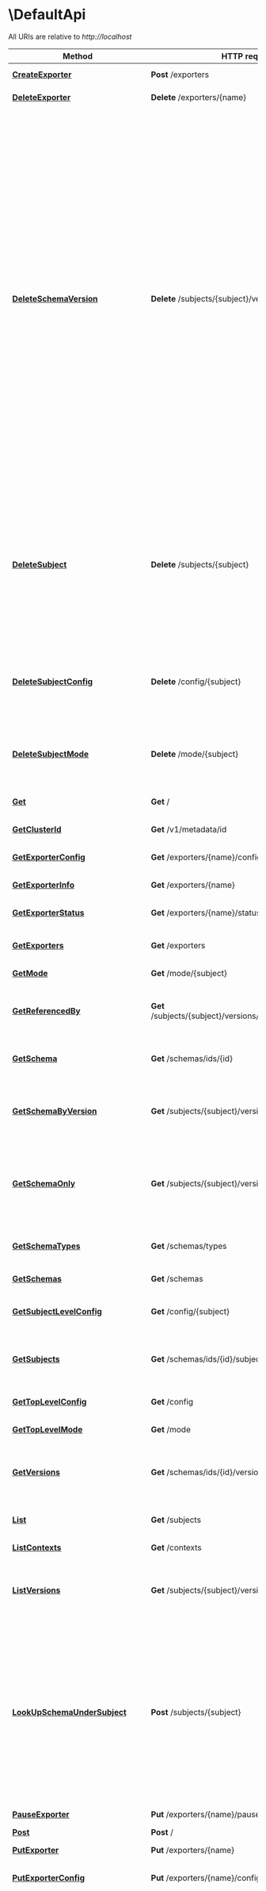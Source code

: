 # \DefaultApi

All URIs are relative to *http://localhost*

Method | HTTP request | Description
------------- | ------------- | -------------
[**CreateExporter**](DefaultApi.md#CreateExporter) | **Post** /exporters | Create an exporter.
[**DeleteExporter**](DefaultApi.md#DeleteExporter) | **Delete** /exporters/{name} | Delete an exporter.
[**DeleteSchemaVersion**](DefaultApi.md#DeleteSchemaVersion) | **Delete** /subjects/{subject}/versions/{version} | Deletes a specific version of the schema registered under this subject. This only deletes the version and the schema ID remains intact making it still possible to decode data using the schema ID. This API is recommended to be used only in development environments or under extreme circumstances where-in, its required to delete a previously registered schema for compatibility purposes or re-register previously registered schema.
[**DeleteSubject**](DefaultApi.md#DeleteSubject) | **Delete** /subjects/{subject} | Deletes the specified subject and its associated compatibility level if registered. It is recommended to use this API only when a topic needs to be recycled or in development environment.
[**DeleteSubjectConfig**](DefaultApi.md#DeleteSubjectConfig) | **Delete** /config/{subject} | Deletes the specified subject-level compatibility level config and revert to the global default.
[**DeleteSubjectMode**](DefaultApi.md#DeleteSubjectMode) | **Delete** /mode/{subject} | Deletes the specified subject-level mode and revert to the global default.
[**Get**](DefaultApi.md#Get) | **Get** / | Schema Registry Root Resource
[**GetClusterId**](DefaultApi.md#GetClusterId) | **Get** /v1/metadata/id | Get the server metadata
[**GetExporterConfig**](DefaultApi.md#GetExporterConfig) | **Get** /exporters/{name}/config | Get the config for an exporter.
[**GetExporterInfo**](DefaultApi.md#GetExporterInfo) | **Get** /exporters/{name} | Get the info for an exporter.
[**GetExporterStatus**](DefaultApi.md#GetExporterStatus) | **Get** /exporters/{name}/status | Get the status for an exporter.
[**GetExporters**](DefaultApi.md#GetExporters) | **Get** /exporters | Get a list of exporter names.
[**GetMode**](DefaultApi.md#GetMode) | **Get** /mode/{subject} | Get mode for a subject.
[**GetReferencedBy**](DefaultApi.md#GetReferencedBy) | **Get** /subjects/{subject}/versions/{version}/referencedby | Get the schemas that reference the specified schema.
[**GetSchema**](DefaultApi.md#GetSchema) | **Get** /schemas/ids/{id} | Get the schema string identified by the input ID.
[**GetSchemaByVersion**](DefaultApi.md#GetSchemaByVersion) | **Get** /subjects/{subject}/versions/{version} | Get a specific version of the schema registered under this subject.
[**GetSchemaOnly**](DefaultApi.md#GetSchemaOnly) | **Get** /subjects/{subject}/versions/{version}/schema | Get the schema for the specified version of this subject. The unescaped schema only is returned.
[**GetSchemaTypes**](DefaultApi.md#GetSchemaTypes) | **Get** /schemas/types | Get the schema types supported by this registry.
[**GetSchemas**](DefaultApi.md#GetSchemas) | **Get** /schemas | Get the schemas.
[**GetSubjectLevelConfig**](DefaultApi.md#GetSubjectLevelConfig) | **Get** /config/{subject} | Get compatibility level for a subject.
[**GetSubjects**](DefaultApi.md#GetSubjects) | **Get** /schemas/ids/{id}/subjects | Get all the subjects associated with the input ID.
[**GetTopLevelConfig**](DefaultApi.md#GetTopLevelConfig) | **Get** /config | Get global compatibility level.
[**GetTopLevelMode**](DefaultApi.md#GetTopLevelMode) | **Get** /mode | Get global mode.
[**GetVersions**](DefaultApi.md#GetVersions) | **Get** /schemas/ids/{id}/versions | Get all the subject-version pairs associated with the input ID.
[**List**](DefaultApi.md#List) | **Get** /subjects | Get a list of registered subjects.
[**ListContexts**](DefaultApi.md#ListContexts) | **Get** /contexts | Get a list of contexts.
[**ListVersions**](DefaultApi.md#ListVersions) | **Get** /subjects/{subject}/versions | Get a list of versions registered under the specified subject.
[**LookUpSchemaUnderSubject**](DefaultApi.md#LookUpSchemaUnderSubject) | **Post** /subjects/{subject} | Check if a schema has already been registered under the specified subject. If so, this returns the schema string along with its globally unique identifier, its version under this subject and the subject name.
[**PauseExporter**](DefaultApi.md#PauseExporter) | **Put** /exporters/{name}/pause | Pause an exporter.
[**Post**](DefaultApi.md#Post) | **Post** / | 
[**PutExporter**](DefaultApi.md#PutExporter) | **Put** /exporters/{name} | Alters an exporter.
[**PutExporterConfig**](DefaultApi.md#PutExporterConfig) | **Put** /exporters/{name}/config | Alters the config of an exporter.
[**Register**](DefaultApi.md#Register) | **Post** /subjects/{subject}/versions | Register a new schema under the specified subject. If successfully registered, this returns the unique identifier of this schema in the registry. The returned identifier should be used to retrieve this schema from the schemas resource and is different from the schema&#39;s version which is associated with the subject. If the same schema is registered under a different subject, the same identifier will be returned. However, the version of the schema may be different under different subjects. A schema should be compatible with the previously registered schema or schemas (if there are any) as per the configured compatibility level. The configured compatibility level can be obtained by issuing a GET http:get:: /config/(string: subject). If that returns null, then GET http:get:: /config When there are multiple instances of Schema Registry running in the same cluster, the schema registration request will be forwarded to one of the instances designated as the primary. If the primary is not available, the client will get an error code indicating that the forwarding has failed.
[**ResetExporter**](DefaultApi.md#ResetExporter) | **Put** /exporters/{name}/reset | Reset an exporter.
[**ResumeExporter**](DefaultApi.md#ResumeExporter) | **Put** /exporters/{name}/resume | Resume an exporter.
[**TestCompatibilityBySubjectName**](DefaultApi.md#TestCompatibilityBySubjectName) | **Post** /compatibility/subjects/{subject}/versions/{version} | Test input schema against a particular version of a subject&#39;s schema for compatibility.
[**TestCompatibilityForSubject**](DefaultApi.md#TestCompatibilityForSubject) | **Post** /compatibility/subjects/{subject}/versions | Test input schema against a subject&#39;s schemas for compatibility, based on the compatibility level of the subject configured. In other word, it will perform the same compatibility check as register for that subject
[**UpdateMode**](DefaultApi.md#UpdateMode) | **Put** /mode/{subject} | Update mode for the specified subject.
[**UpdateSubjectLevelConfig**](DefaultApi.md#UpdateSubjectLevelConfig) | **Put** /config/{subject} | Update compatibility level for the specified subject.
[**UpdateTopLevelConfig**](DefaultApi.md#UpdateTopLevelConfig) | **Put** /config | Update global compatibility level.
[**UpdateTopLevelMode**](DefaultApi.md#UpdateTopLevelMode) | **Put** /mode | Update global mode.



## CreateExporter

> CreateExporterResponse CreateExporter(ctx, body)

Create an exporter.

### Required Parameters


Name | Type | Description  | Notes
------------- | ------------- | ------------- | -------------
**ctx** | **context.Context** | context for authentication, logging, cancellation, deadlines, tracing, etc.
**body** | [**CreateExporterRequest**](CreateExporterRequest.md)| Info | 

### Return type

[**CreateExporterResponse**](CreateExporterResponse.md)

### Authorization

No authorization required

### HTTP request headers

- **Content-Type**: application/vnd.schemaregistry.v1+json, application/vnd.schemaregistry+json, application/json, application/octet-stream
- **Accept**: application/vnd.schemaregistry.v1+json, application/vnd.schemaregistry+json; qs=0.9, application/json; qs=0.5

[[Back to top]](#) [[Back to API list]](../README.md#documentation-for-api-endpoints)
[[Back to Model list]](../README.md#documentation-for-models)
[[Back to README]](../README.md)


## DeleteExporter

> DeleteExporter(ctx, name)

Delete an exporter.

### Required Parameters


Name | Type | Description  | Notes
------------- | ------------- | ------------- | -------------
**ctx** | **context.Context** | context for authentication, logging, cancellation, deadlines, tracing, etc.
**name** | **string**| Name of the exporter | 

### Return type

 (empty response body)

### Authorization

No authorization required

### HTTP request headers

- **Content-Type**: Not defined
- **Accept**: Not defined

[[Back to top]](#) [[Back to API list]](../README.md#documentation-for-api-endpoints)
[[Back to Model list]](../README.md#documentation-for-models)
[[Back to README]](../README.md)


## DeleteSchemaVersion

> int32 DeleteSchemaVersion(ctx, subject, version, optional)

Deletes a specific version of the schema registered under this subject. This only deletes the version and the schema ID remains intact making it still possible to decode data using the schema ID. This API is recommended to be used only in development environments or under extreme circumstances where-in, its required to delete a previously registered schema for compatibility purposes or re-register previously registered schema.

### Required Parameters


Name | Type | Description  | Notes
------------- | ------------- | ------------- | -------------
**ctx** | **context.Context** | context for authentication, logging, cancellation, deadlines, tracing, etc.
**subject** | **string**| Name of the Subject | 
**version** | **string**| Version of the schema to be returned. Valid values for versionId are between [1,2^31-1] or the string \&quot;latest\&quot;. \&quot;latest\&quot; returns the last registered schema under the specified subject. Note that there may be a new latest schema that gets registered right after this request is served. | 
 **optional** | ***DeleteSchemaVersionOpts** | optional parameters | nil if no parameters

### Optional Parameters

Optional parameters are passed through a pointer to a DeleteSchemaVersionOpts struct


Name | Type | Description  | Notes
------------- | ------------- | ------------- | -------------


 **permanent** | **optional.Bool**|  | 

### Return type

**int32**

### Authorization

No authorization required

### HTTP request headers

- **Content-Type**: Not defined
- **Accept**: application/vnd.schemaregistry.v1+json, application/vnd.schemaregistry+json; qs=0.9, application/json; qs=0.5

[[Back to top]](#) [[Back to API list]](../README.md#documentation-for-api-endpoints)
[[Back to Model list]](../README.md#documentation-for-models)
[[Back to README]](../README.md)


## DeleteSubject

> []int32 DeleteSubject(ctx, subject, optional)

Deletes the specified subject and its associated compatibility level if registered. It is recommended to use this API only when a topic needs to be recycled or in development environment.

### Required Parameters


Name | Type | Description  | Notes
------------- | ------------- | ------------- | -------------
**ctx** | **context.Context** | context for authentication, logging, cancellation, deadlines, tracing, etc.
**subject** | **string**| the name of the subject | 
 **optional** | ***DeleteSubjectOpts** | optional parameters | nil if no parameters

### Optional Parameters

Optional parameters are passed through a pointer to a DeleteSubjectOpts struct


Name | Type | Description  | Notes
------------- | ------------- | ------------- | -------------

 **permanent** | **optional.Bool**|  | 

### Return type

**[]int32**

### Authorization

No authorization required

### HTTP request headers

- **Content-Type**: Not defined
- **Accept**: application/vnd.schemaregistry.v1+json, application/vnd.schemaregistry+json; qs=0.9, application/json; qs=0.5

[[Back to top]](#) [[Back to API list]](../README.md#documentation-for-api-endpoints)
[[Back to Model list]](../README.md#documentation-for-models)
[[Back to README]](../README.md)


## DeleteSubjectConfig

> string DeleteSubjectConfig(ctx, subject)

Deletes the specified subject-level compatibility level config and revert to the global default.

### Required Parameters


Name | Type | Description  | Notes
------------- | ------------- | ------------- | -------------
**ctx** | **context.Context** | context for authentication, logging, cancellation, deadlines, tracing, etc.
**subject** | **string**| the name of the subject | 

### Return type

**string**

### Authorization

No authorization required

### HTTP request headers

- **Content-Type**: Not defined
- **Accept**: application/vnd.schemaregistry.v1+json, application/vnd.schemaregistry+json; qs=0.9, application/json; qs=0.5

[[Back to top]](#) [[Back to API list]](../README.md#documentation-for-api-endpoints)
[[Back to Model list]](../README.md#documentation-for-models)
[[Back to README]](../README.md)


## DeleteSubjectMode

> string DeleteSubjectMode(ctx, subject)

Deletes the specified subject-level mode and revert to the global default.

### Required Parameters


Name | Type | Description  | Notes
------------- | ------------- | ------------- | -------------
**ctx** | **context.Context** | context for authentication, logging, cancellation, deadlines, tracing, etc.
**subject** | **string**| the name of the subject | 

### Return type

**string**

### Authorization

No authorization required

### HTTP request headers

- **Content-Type**: Not defined
- **Accept**: application/vnd.schemaregistry.v1+json, application/vnd.schemaregistry+json; qs=0.9, application/json; qs=0.5

[[Back to top]](#) [[Back to API list]](../README.md#documentation-for-api-endpoints)
[[Back to Model list]](../README.md#documentation-for-models)
[[Back to README]](../README.md)


## Get

> map[string]map[string]interface{} Get(ctx, )

Schema Registry Root Resource

The Root resource is a no-op.

### Required Parameters

This endpoint does not need any parameter.

### Return type

**map[string]map[string]interface{}**

### Authorization

No authorization required

### HTTP request headers

- **Content-Type**: Not defined
- **Accept**: application/vnd.schemaregistry.v1+json, application/vnd.schemaregistry+json; qs=0.9, application/json; qs=0.5

[[Back to top]](#) [[Back to API list]](../README.md#documentation-for-api-endpoints)
[[Back to Model list]](../README.md#documentation-for-models)
[[Back to README]](../README.md)


## GetClusterId

> ServerClusterId GetClusterId(ctx, )

Get the server metadata

### Required Parameters

This endpoint does not need any parameter.

### Return type

[**ServerClusterId**](ServerClusterId.md)

### Authorization

No authorization required

### HTTP request headers

- **Content-Type**: Not defined
- **Accept**: application/vnd.schemaregistry.v1+json, application/vnd.schemaregistry+json; qs=0.9, application/json; qs=0.5

[[Back to top]](#) [[Back to API list]](../README.md#documentation-for-api-endpoints)
[[Back to Model list]](../README.md#documentation-for-models)
[[Back to README]](../README.md)


## GetExporterConfig

> map[string]string GetExporterConfig(ctx, name)

Get the config for an exporter.

### Required Parameters


Name | Type | Description  | Notes
------------- | ------------- | ------------- | -------------
**ctx** | **context.Context** | context for authentication, logging, cancellation, deadlines, tracing, etc.
**name** | **string**|  | 

### Return type

**map[string]string**

### Authorization

No authorization required

### HTTP request headers

- **Content-Type**: Not defined
- **Accept**: application/vnd.schemaregistry.v1+json, application/vnd.schemaregistry+json; qs=0.9, application/json; qs=0.5

[[Back to top]](#) [[Back to API list]](../README.md#documentation-for-api-endpoints)
[[Back to Model list]](../README.md#documentation-for-models)
[[Back to README]](../README.md)


## GetExporterInfo

> ExporterInfo GetExporterInfo(ctx, name)

Get the info for an exporter.

### Required Parameters


Name | Type | Description  | Notes
------------- | ------------- | ------------- | -------------
**ctx** | **context.Context** | context for authentication, logging, cancellation, deadlines, tracing, etc.
**name** | **string**|  | 

### Return type

[**ExporterInfo**](ExporterInfo.md)

### Authorization

No authorization required

### HTTP request headers

- **Content-Type**: Not defined
- **Accept**: application/vnd.schemaregistry.v1+json, application/vnd.schemaregistry+json; qs=0.9, application/json; qs=0.5

[[Back to top]](#) [[Back to API list]](../README.md#documentation-for-api-endpoints)
[[Back to Model list]](../README.md#documentation-for-models)
[[Back to README]](../README.md)


## GetExporterStatus

> ExporterStatus GetExporterStatus(ctx, name)

Get the status for an exporter.

### Required Parameters


Name | Type | Description  | Notes
------------- | ------------- | ------------- | -------------
**ctx** | **context.Context** | context for authentication, logging, cancellation, deadlines, tracing, etc.
**name** | **string**|  | 

### Return type

[**ExporterStatus**](ExporterStatus.md)

### Authorization

No authorization required

### HTTP request headers

- **Content-Type**: Not defined
- **Accept**: application/vnd.schemaregistry.v1+json, application/vnd.schemaregistry+json; qs=0.9, application/json; qs=0.5

[[Back to top]](#) [[Back to API list]](../README.md#documentation-for-api-endpoints)
[[Back to Model list]](../README.md#documentation-for-models)
[[Back to README]](../README.md)


## GetExporters

> []string GetExporters(ctx, )

Get a list of exporter names.

### Required Parameters

This endpoint does not need any parameter.

### Return type

**[]string**

### Authorization

No authorization required

### HTTP request headers

- **Content-Type**: Not defined
- **Accept**: application/vnd.schemaregistry.v1+json, application/vnd.schemaregistry+json; qs=0.9, application/json; qs=0.5

[[Back to top]](#) [[Back to API list]](../README.md#documentation-for-api-endpoints)
[[Back to Model list]](../README.md#documentation-for-models)
[[Back to README]](../README.md)


## GetMode

> Mode GetMode(ctx, subject, optional)

Get mode for a subject.

### Required Parameters


Name | Type | Description  | Notes
------------- | ------------- | ------------- | -------------
**ctx** | **context.Context** | context for authentication, logging, cancellation, deadlines, tracing, etc.
**subject** | **string**| Name of the Subject | 
 **optional** | ***GetModeOpts** | optional parameters | nil if no parameters

### Optional Parameters

Optional parameters are passed through a pointer to a GetModeOpts struct


Name | Type | Description  | Notes
------------- | ------------- | ------------- | -------------

 **defaultToGlobal** | **optional.Bool**|  | 

### Return type

[**Mode**](Mode.md)

### Authorization

No authorization required

### HTTP request headers

- **Content-Type**: Not defined
- **Accept**: application/vnd.schemaregistry.v1+json, application/vnd.schemaregistry+json; qs=0.9, application/json; qs=0.5

[[Back to top]](#) [[Back to API list]](../README.md#documentation-for-api-endpoints)
[[Back to Model list]](../README.md#documentation-for-models)
[[Back to README]](../README.md)


## GetReferencedBy

> []int32 GetReferencedBy(ctx, subject, version)

Get the schemas that reference the specified schema.

### Required Parameters


Name | Type | Description  | Notes
------------- | ------------- | ------------- | -------------
**ctx** | **context.Context** | context for authentication, logging, cancellation, deadlines, tracing, etc.
**subject** | **string**| Name of the Subject | 
**version** | **string**| Version of the schema to be returned. Valid values for versionId are between [1,2^31-1] or the string \&quot;latest\&quot;. \&quot;latest\&quot; returns the last registered schema under the specified subject. Note that there may be a new latest schema that gets registered right after this request is served. | 

### Return type

**[]int32**

### Authorization

No authorization required

### HTTP request headers

- **Content-Type**: Not defined
- **Accept**: application/vnd.schemaregistry.v1+json, application/vnd.schemaregistry+json; qs=0.9, application/json; qs=0.5

[[Back to top]](#) [[Back to API list]](../README.md#documentation-for-api-endpoints)
[[Back to Model list]](../README.md#documentation-for-models)
[[Back to README]](../README.md)


## GetSchema

> SchemaString GetSchema(ctx, id, optional)

Get the schema string identified by the input ID.

### Required Parameters


Name | Type | Description  | Notes
------------- | ------------- | ------------- | -------------
**ctx** | **context.Context** | context for authentication, logging, cancellation, deadlines, tracing, etc.
**id** | **int32**| Globally unique identifier of the schema | 
 **optional** | ***GetSchemaOpts** | optional parameters | nil if no parameters

### Optional Parameters

Optional parameters are passed through a pointer to a GetSchemaOpts struct


Name | Type | Description  | Notes
------------- | ------------- | ------------- | -------------

 **subject** | **optional.String**|  | 
 **format** | **optional.String**|  | 
 **fetchMaxId** | **optional.Bool**|  | [default to false]

### Return type

[**SchemaString**](SchemaString.md)

### Authorization

No authorization required

### HTTP request headers

- **Content-Type**: Not defined
- **Accept**: application/vnd.schemaregistry.v1+json, application/vnd.schemaregistry+json; qs=0.9, application/json; qs=0.5

[[Back to top]](#) [[Back to API list]](../README.md#documentation-for-api-endpoints)
[[Back to Model list]](../README.md#documentation-for-models)
[[Back to README]](../README.md)


## GetSchemaByVersion

> Schema GetSchemaByVersion(ctx, subject, version, optional)

Get a specific version of the schema registered under this subject.

### Required Parameters


Name | Type | Description  | Notes
------------- | ------------- | ------------- | -------------
**ctx** | **context.Context** | context for authentication, logging, cancellation, deadlines, tracing, etc.
**subject** | **string**| Name of the Subject | 
**version** | **string**| Version of the schema to be returned. Valid values for versionId are between [1,2^31-1] or the string \&quot;latest\&quot;. \&quot;latest\&quot; returns the last registered schema under the specified subject. Note that there may be a new latest schema that gets registered right after this request is served. | 
 **optional** | ***GetSchemaByVersionOpts** | optional parameters | nil if no parameters

### Optional Parameters

Optional parameters are passed through a pointer to a GetSchemaByVersionOpts struct


Name | Type | Description  | Notes
------------- | ------------- | ------------- | -------------


 **deleted** | **optional.Bool**|  | 

### Return type

[**Schema**](Schema.md)

### Authorization

No authorization required

### HTTP request headers

- **Content-Type**: Not defined
- **Accept**: application/vnd.schemaregistry.v1+json, application/vnd.schemaregistry+json; qs=0.9, application/json; qs=0.5

[[Back to top]](#) [[Back to API list]](../README.md#documentation-for-api-endpoints)
[[Back to Model list]](../README.md#documentation-for-models)
[[Back to README]](../README.md)


## GetSchemaOnly

> string GetSchemaOnly(ctx, subject, version, optional)

Get the schema for the specified version of this subject. The unescaped schema only is returned.

### Required Parameters


Name | Type | Description  | Notes
------------- | ------------- | ------------- | -------------
**ctx** | **context.Context** | context for authentication, logging, cancellation, deadlines, tracing, etc.
**subject** | **string**| Name of the Subject | 
**version** | **string**| Version of the schema to be returned. Valid values for versionId are between [1,2^31-1] or the string \&quot;latest\&quot;. \&quot;latest\&quot; returns the last registered schema under the specified subject. Note that there may be a new latest schema that gets registered right after this request is served. | 
 **optional** | ***GetSchemaOnlyOpts** | optional parameters | nil if no parameters

### Optional Parameters

Optional parameters are passed through a pointer to a GetSchemaOnlyOpts struct


Name | Type | Description  | Notes
------------- | ------------- | ------------- | -------------


 **deleted** | **optional.Bool**|  | 

### Return type

**string**

### Authorization

No authorization required

### HTTP request headers

- **Content-Type**: Not defined
- **Accept**: application/vnd.schemaregistry.v1+json, application/vnd.schemaregistry+json; qs=0.9, application/json; qs=0.5

[[Back to top]](#) [[Back to API list]](../README.md#documentation-for-api-endpoints)
[[Back to Model list]](../README.md#documentation-for-models)
[[Back to README]](../README.md)


## GetSchemaTypes

> []string GetSchemaTypes(ctx, )

Get the schema types supported by this registry.

### Required Parameters

This endpoint does not need any parameter.

### Return type

**[]string**

### Authorization

No authorization required

### HTTP request headers

- **Content-Type**: Not defined
- **Accept**: application/vnd.schemaregistry.v1+json, application/vnd.schemaregistry+json; qs=0.9, application/json; qs=0.5

[[Back to top]](#) [[Back to API list]](../README.md#documentation-for-api-endpoints)
[[Back to Model list]](../README.md#documentation-for-models)
[[Back to README]](../README.md)


## GetSchemas

> []Schema GetSchemas(ctx, optional)

Get the schemas.

### Required Parameters


Name | Type | Description  | Notes
------------- | ------------- | ------------- | -------------
**ctx** | **context.Context** | context for authentication, logging, cancellation, deadlines, tracing, etc.
 **optional** | ***GetSchemasOpts** | optional parameters | nil if no parameters

### Optional Parameters

Optional parameters are passed through a pointer to a GetSchemasOpts struct


Name | Type | Description  | Notes
------------- | ------------- | ------------- | -------------
 **subjectPrefix** | **optional.String**|  | 
 **deleted** | **optional.Bool**|  | [default to false]
 **latestOnly** | **optional.Bool**|  | [default to false]
 **offset** | **optional.Int32**|  | [default to 0]
 **limit** | **optional.Int32**|  | [default to -1]

### Return type

[**[]Schema**](Schema.md)

### Authorization

No authorization required

### HTTP request headers

- **Content-Type**: Not defined
- **Accept**: application/vnd.schemaregistry.v1+json, application/vnd.schemaregistry+json; qs=0.9, application/json; qs=0.5

[[Back to top]](#) [[Back to API list]](../README.md#documentation-for-api-endpoints)
[[Back to Model list]](../README.md#documentation-for-models)
[[Back to README]](../README.md)


## GetSubjectLevelConfig

> Config GetSubjectLevelConfig(ctx, subject, optional)

Get compatibility level for a subject.

### Required Parameters


Name | Type | Description  | Notes
------------- | ------------- | ------------- | -------------
**ctx** | **context.Context** | context for authentication, logging, cancellation, deadlines, tracing, etc.
**subject** | **string**|  | 
 **optional** | ***GetSubjectLevelConfigOpts** | optional parameters | nil if no parameters

### Optional Parameters

Optional parameters are passed through a pointer to a GetSubjectLevelConfigOpts struct


Name | Type | Description  | Notes
------------- | ------------- | ------------- | -------------

 **defaultToGlobal** | **optional.Bool**|  | 

### Return type

[**Config**](Config.md)

### Authorization

No authorization required

### HTTP request headers

- **Content-Type**: Not defined
- **Accept**: application/vnd.schemaregistry.v1+json, application/vnd.schemaregistry+json; qs=0.9, application/json; qs=0.5

[[Back to top]](#) [[Back to API list]](../README.md#documentation-for-api-endpoints)
[[Back to Model list]](../README.md#documentation-for-models)
[[Back to README]](../README.md)


## GetSubjects

> []string GetSubjects(ctx, id, optional)

Get all the subjects associated with the input ID.

### Required Parameters


Name | Type | Description  | Notes
------------- | ------------- | ------------- | -------------
**ctx** | **context.Context** | context for authentication, logging, cancellation, deadlines, tracing, etc.
**id** | **int32**| Globally unique identifier of the schema | 
 **optional** | ***GetSubjectsOpts** | optional parameters | nil if no parameters

### Optional Parameters

Optional parameters are passed through a pointer to a GetSubjectsOpts struct


Name | Type | Description  | Notes
------------- | ------------- | ------------- | -------------

 **subject** | **optional.String**|  | 
 **deleted** | **optional.Bool**|  | 

### Return type

**[]string**

### Authorization

No authorization required

### HTTP request headers

- **Content-Type**: Not defined
- **Accept**: application/vnd.schemaregistry.v1+json, application/vnd.schemaregistry+json; qs=0.9, application/json; qs=0.5

[[Back to top]](#) [[Back to API list]](../README.md#documentation-for-api-endpoints)
[[Back to Model list]](../README.md#documentation-for-models)
[[Back to README]](../README.md)


## GetTopLevelConfig

> Config GetTopLevelConfig(ctx, )

Get global compatibility level.

### Required Parameters

This endpoint does not need any parameter.

### Return type

[**Config**](Config.md)

### Authorization

No authorization required

### HTTP request headers

- **Content-Type**: Not defined
- **Accept**: application/vnd.schemaregistry.v1+json, application/vnd.schemaregistry+json; qs=0.9, application/json; qs=0.5

[[Back to top]](#) [[Back to API list]](../README.md#documentation-for-api-endpoints)
[[Back to Model list]](../README.md#documentation-for-models)
[[Back to README]](../README.md)


## GetTopLevelMode

> Mode GetTopLevelMode(ctx, )

Get global mode.

### Required Parameters

This endpoint does not need any parameter.

### Return type

[**Mode**](Mode.md)

### Authorization

No authorization required

### HTTP request headers

- **Content-Type**: Not defined
- **Accept**: application/vnd.schemaregistry.v1+json, application/vnd.schemaregistry+json; qs=0.9, application/json; qs=0.5

[[Back to top]](#) [[Back to API list]](../README.md#documentation-for-api-endpoints)
[[Back to Model list]](../README.md#documentation-for-models)
[[Back to README]](../README.md)


## GetVersions

> []SubjectVersion GetVersions(ctx, id, optional)

Get all the subject-version pairs associated with the input ID.

### Required Parameters


Name | Type | Description  | Notes
------------- | ------------- | ------------- | -------------
**ctx** | **context.Context** | context for authentication, logging, cancellation, deadlines, tracing, etc.
**id** | **int32**| Globally unique identifier of the schema | 
 **optional** | ***GetVersionsOpts** | optional parameters | nil if no parameters

### Optional Parameters

Optional parameters are passed through a pointer to a GetVersionsOpts struct


Name | Type | Description  | Notes
------------- | ------------- | ------------- | -------------

 **subject** | **optional.String**|  | 
 **deleted** | **optional.Bool**|  | 

### Return type

[**[]SubjectVersion**](SubjectVersion.md)

### Authorization

No authorization required

### HTTP request headers

- **Content-Type**: Not defined
- **Accept**: application/vnd.schemaregistry.v1+json, application/vnd.schemaregistry+json; qs=0.9, application/json; qs=0.5

[[Back to top]](#) [[Back to API list]](../README.md#documentation-for-api-endpoints)
[[Back to Model list]](../README.md#documentation-for-models)
[[Back to README]](../README.md)


## List

> []string List(ctx, optional)

Get a list of registered subjects.

### Required Parameters


Name | Type | Description  | Notes
------------- | ------------- | ------------- | -------------
**ctx** | **context.Context** | context for authentication, logging, cancellation, deadlines, tracing, etc.
 **optional** | ***ListOpts** | optional parameters | nil if no parameters

### Optional Parameters

Optional parameters are passed through a pointer to a ListOpts struct


Name | Type | Description  | Notes
------------- | ------------- | ------------- | -------------
 **subjectPrefix** | **optional.String**|  | 
 **deleted** | **optional.Bool**|  | 

### Return type

**[]string**

### Authorization

No authorization required

### HTTP request headers

- **Content-Type**: Not defined
- **Accept**: application/vnd.schemaregistry.v1+json, application/vnd.schemaregistry+json; qs=0.9, application/json; qs=0.5

[[Back to top]](#) [[Back to API list]](../README.md#documentation-for-api-endpoints)
[[Back to Model list]](../README.md#documentation-for-models)
[[Back to README]](../README.md)


## ListContexts

> []string ListContexts(ctx, )

Get a list of contexts.

### Required Parameters

This endpoint does not need any parameter.

### Return type

**[]string**

### Authorization

No authorization required

### HTTP request headers

- **Content-Type**: Not defined
- **Accept**: application/vnd.schemaregistry.v1+json, application/vnd.schemaregistry+json; qs=0.9, application/json; qs=0.5

[[Back to top]](#) [[Back to API list]](../README.md#documentation-for-api-endpoints)
[[Back to Model list]](../README.md#documentation-for-models)
[[Back to README]](../README.md)


## ListVersions

> []int32 ListVersions(ctx, subject, optional)

Get a list of versions registered under the specified subject.

### Required Parameters


Name | Type | Description  | Notes
------------- | ------------- | ------------- | -------------
**ctx** | **context.Context** | context for authentication, logging, cancellation, deadlines, tracing, etc.
**subject** | **string**| Name of the Subject | 
 **optional** | ***ListVersionsOpts** | optional parameters | nil if no parameters

### Optional Parameters

Optional parameters are passed through a pointer to a ListVersionsOpts struct


Name | Type | Description  | Notes
------------- | ------------- | ------------- | -------------

 **deleted** | **optional.Bool**|  | 

### Return type

**[]int32**

### Authorization

No authorization required

### HTTP request headers

- **Content-Type**: Not defined
- **Accept**: application/vnd.schemaregistry.v1+json, application/vnd.schemaregistry+json; qs=0.9, application/json; qs=0.5

[[Back to top]](#) [[Back to API list]](../README.md#documentation-for-api-endpoints)
[[Back to Model list]](../README.md#documentation-for-models)
[[Back to README]](../README.md)


## LookUpSchemaUnderSubject

> LookUpSchemaUnderSubject(ctx, subject, body, optional)

Check if a schema has already been registered under the specified subject. If so, this returns the schema string along with its globally unique identifier, its version under this subject and the subject name.

### Required Parameters


Name | Type | Description  | Notes
------------- | ------------- | ------------- | -------------
**ctx** | **context.Context** | context for authentication, logging, cancellation, deadlines, tracing, etc.
**subject** | **string**| Subject under which the schema will be registered | 
**body** | [**RegisterSchemaRequest**](RegisterSchemaRequest.md)| Schema | 
 **optional** | ***LookUpSchemaUnderSubjectOpts** | optional parameters | nil if no parameters

### Optional Parameters

Optional parameters are passed through a pointer to a LookUpSchemaUnderSubjectOpts struct


Name | Type | Description  | Notes
------------- | ------------- | ------------- | -------------


 **deleted** | **optional.Bool**|  | 

### Return type

 (empty response body)

### Authorization

No authorization required

### HTTP request headers

- **Content-Type**: application/vnd.schemaregistry.v1+json, application/vnd.schemaregistry+json, application/json, application/octet-stream
- **Accept**: application/vnd.schemaregistry.v1+json, application/vnd.schemaregistry+json; qs=0.9, application/json; qs=0.5

[[Back to top]](#) [[Back to API list]](../README.md#documentation-for-api-endpoints)
[[Back to Model list]](../README.md#documentation-for-models)
[[Back to README]](../README.md)


## PauseExporter

> UpdateExporterResponse PauseExporter(ctx, name)

Pause an exporter.

### Required Parameters


Name | Type | Description  | Notes
------------- | ------------- | ------------- | -------------
**ctx** | **context.Context** | context for authentication, logging, cancellation, deadlines, tracing, etc.
**name** | **string**| Name of the exporter | 

### Return type

[**UpdateExporterResponse**](UpdateExporterResponse.md)

### Authorization

No authorization required

### HTTP request headers

- **Content-Type**: Not defined
- **Accept**: application/vnd.schemaregistry.v1+json, application/vnd.schemaregistry+json; qs=0.9, application/json; qs=0.5

[[Back to top]](#) [[Back to API list]](../README.md#documentation-for-api-endpoints)
[[Back to Model list]](../README.md#documentation-for-models)
[[Back to README]](../README.md)


## Post

> map[string]string Post(ctx, )



### Required Parameters

This endpoint does not need any parameter.

### Return type

**map[string]string**

### Authorization

No authorization required

### HTTP request headers

- **Content-Type**: Not defined
- **Accept**: application/vnd.schemaregistry.v1+json, application/vnd.schemaregistry+json; qs=0.9, application/json; qs=0.5

[[Back to top]](#) [[Back to API list]](../README.md#documentation-for-api-endpoints)
[[Back to Model list]](../README.md#documentation-for-models)
[[Back to README]](../README.md)


## PutExporter

> UpdateExporterResponse PutExporter(ctx, name, body)

Alters an exporter.

### Required Parameters


Name | Type | Description  | Notes
------------- | ------------- | ------------- | -------------
**ctx** | **context.Context** | context for authentication, logging, cancellation, deadlines, tracing, etc.
**name** | **string**| Name of the exporter | 
**body** | [**UpdateExporterRequest**](UpdateExporterRequest.md)| Info | 

### Return type

[**UpdateExporterResponse**](UpdateExporterResponse.md)

### Authorization

No authorization required

### HTTP request headers

- **Content-Type**: application/vnd.schemaregistry.v1+json, application/vnd.schemaregistry+json, application/json, application/octet-stream
- **Accept**: application/vnd.schemaregistry.v1+json, application/vnd.schemaregistry+json; qs=0.9, application/json; qs=0.5

[[Back to top]](#) [[Back to API list]](../README.md#documentation-for-api-endpoints)
[[Back to Model list]](../README.md#documentation-for-models)
[[Back to README]](../README.md)


## PutExporterConfig

> UpdateExporterResponse PutExporterConfig(ctx, name, body)

Alters the config of an exporter.

### Required Parameters


Name | Type | Description  | Notes
------------- | ------------- | ------------- | -------------
**ctx** | **context.Context** | context for authentication, logging, cancellation, deadlines, tracing, etc.
**name** | **string**| Name of the exporter | 
**body** | [**map[string]string**](string.md)| Config | 

### Return type

[**UpdateExporterResponse**](UpdateExporterResponse.md)

### Authorization

No authorization required

### HTTP request headers

- **Content-Type**: application/vnd.schemaregistry.v1+json, application/vnd.schemaregistry+json, application/json, application/octet-stream
- **Accept**: application/vnd.schemaregistry.v1+json, application/vnd.schemaregistry+json; qs=0.9, application/json; qs=0.5

[[Back to top]](#) [[Back to API list]](../README.md#documentation-for-api-endpoints)
[[Back to Model list]](../README.md#documentation-for-models)
[[Back to README]](../README.md)


## Register

> RegisterSchemaResponse Register(ctx, subject, body)

Register a new schema under the specified subject. If successfully registered, this returns the unique identifier of this schema in the registry. The returned identifier should be used to retrieve this schema from the schemas resource and is different from the schema's version which is associated with the subject. If the same schema is registered under a different subject, the same identifier will be returned. However, the version of the schema may be different under different subjects. A schema should be compatible with the previously registered schema or schemas (if there are any) as per the configured compatibility level. The configured compatibility level can be obtained by issuing a GET http:get:: /config/(string: subject). If that returns null, then GET http:get:: /config When there are multiple instances of Schema Registry running in the same cluster, the schema registration request will be forwarded to one of the instances designated as the primary. If the primary is not available, the client will get an error code indicating that the forwarding has failed.

### Required Parameters


Name | Type | Description  | Notes
------------- | ------------- | ------------- | -------------
**ctx** | **context.Context** | context for authentication, logging, cancellation, deadlines, tracing, etc.
**subject** | **string**| Name of the Subject | 
**body** | [**RegisterSchemaRequest**](RegisterSchemaRequest.md)| Schema | 

### Return type

[**RegisterSchemaResponse**](RegisterSchemaResponse.md)

### Authorization

No authorization required

### HTTP request headers

- **Content-Type**: application/vnd.schemaregistry.v1+json, application/vnd.schemaregistry+json, application/json, application/octet-stream
- **Accept**: application/vnd.schemaregistry.v1+json, application/vnd.schemaregistry+json; qs=0.9, application/json; qs=0.5

[[Back to top]](#) [[Back to API list]](../README.md#documentation-for-api-endpoints)
[[Back to Model list]](../README.md#documentation-for-models)
[[Back to README]](../README.md)


## ResetExporter

> UpdateExporterResponse ResetExporter(ctx, name)

Reset an exporter.

### Required Parameters


Name | Type | Description  | Notes
------------- | ------------- | ------------- | -------------
**ctx** | **context.Context** | context for authentication, logging, cancellation, deadlines, tracing, etc.
**name** | **string**| Name of the exporter | 

### Return type

[**UpdateExporterResponse**](UpdateExporterResponse.md)

### Authorization

No authorization required

### HTTP request headers

- **Content-Type**: Not defined
- **Accept**: application/vnd.schemaregistry.v1+json, application/vnd.schemaregistry+json; qs=0.9, application/json; qs=0.5

[[Back to top]](#) [[Back to API list]](../README.md#documentation-for-api-endpoints)
[[Back to Model list]](../README.md#documentation-for-models)
[[Back to README]](../README.md)


## ResumeExporter

> UpdateExporterResponse ResumeExporter(ctx, name)

Resume an exporter.

### Required Parameters


Name | Type | Description  | Notes
------------- | ------------- | ------------- | -------------
**ctx** | **context.Context** | context for authentication, logging, cancellation, deadlines, tracing, etc.
**name** | **string**| Name of the exporter | 

### Return type

[**UpdateExporterResponse**](UpdateExporterResponse.md)

### Authorization

No authorization required

### HTTP request headers

- **Content-Type**: Not defined
- **Accept**: application/vnd.schemaregistry.v1+json, application/vnd.schemaregistry+json; qs=0.9, application/json; qs=0.5

[[Back to top]](#) [[Back to API list]](../README.md#documentation-for-api-endpoints)
[[Back to Model list]](../README.md#documentation-for-models)
[[Back to README]](../README.md)


## TestCompatibilityBySubjectName

> CompatibilityCheckResponse TestCompatibilityBySubjectName(ctx, subject, version, body, optional)

Test input schema against a particular version of a subject's schema for compatibility.

the compatibility level applied for the check is the configured compatibility level for the subject (http:get:: /config/(string: subject)). If this subject's compatibility level was never changed, then the global compatibility level applies (http:get:: /config).

### Required Parameters


Name | Type | Description  | Notes
------------- | ------------- | ------------- | -------------
**ctx** | **context.Context** | context for authentication, logging, cancellation, deadlines, tracing, etc.
**subject** | **string**| Subject of the schema version against which compatibility is to be tested | 
**version** | **string**| Version of the subject&#39;s schema against which compatibility is to be tested. Valid values for versionId are between [1,2^31-1] or the string \&quot;latest\&quot;.\&quot;latest\&quot; checks compatibility of the input schema with the last registered schema under the specified subject | 
**body** | [**RegisterSchemaRequest**](RegisterSchemaRequest.md)| Schema | 
 **optional** | ***TestCompatibilityBySubjectNameOpts** | optional parameters | nil if no parameters

### Optional Parameters

Optional parameters are passed through a pointer to a TestCompatibilityBySubjectNameOpts struct


Name | Type | Description  | Notes
------------- | ------------- | ------------- | -------------



 **contentType** | **optional.String**|  | 
 **accept** | **optional.String**|  | 
 **verbose** | **optional.Bool**|  | 

### Return type

[**CompatibilityCheckResponse**](CompatibilityCheckResponse.md)

### Authorization

No authorization required

### HTTP request headers

- **Content-Type**: application/vnd.schemaregistry.v1+json, application/vnd.schemaregistry+json, application/json, application/octet-stream
- **Accept**: application/vnd.schemaregistry.v1+json, application/vnd.schemaregistry+json; qs=0.9, application/json; qs=0.5

[[Back to top]](#) [[Back to API list]](../README.md#documentation-for-api-endpoints)
[[Back to Model list]](../README.md#documentation-for-models)
[[Back to README]](../README.md)


## TestCompatibilityForSubject

> CompatibilityCheckResponse TestCompatibilityForSubject(ctx, subject, body, optional)

Test input schema against a subject's schemas for compatibility, based on the compatibility level of the subject configured. In other word, it will perform the same compatibility check as register for that subject

the compatibility level applied for the check is the configured compatibility level for the subject (http:get:: /config/(string: subject)). If this subject's compatibility level was never changed, then the global compatibility level applies (http:get:: /config).

### Required Parameters


Name | Type | Description  | Notes
------------- | ------------- | ------------- | -------------
**ctx** | **context.Context** | context for authentication, logging, cancellation, deadlines, tracing, etc.
**subject** | **string**| Subject of the schema version against which compatibility is to be tested | 
**body** | [**RegisterSchemaRequest**](RegisterSchemaRequest.md)| Schema | 
 **optional** | ***TestCompatibilityForSubjectOpts** | optional parameters | nil if no parameters

### Optional Parameters

Optional parameters are passed through a pointer to a TestCompatibilityForSubjectOpts struct


Name | Type | Description  | Notes
------------- | ------------- | ------------- | -------------


 **contentType** | **optional.String**|  | 
 **accept** | **optional.String**|  | 
 **verbose** | **optional.Bool**|  | 

### Return type

[**CompatibilityCheckResponse**](CompatibilityCheckResponse.md)

### Authorization

No authorization required

### HTTP request headers

- **Content-Type**: application/vnd.schemaregistry.v1+json, application/vnd.schemaregistry+json, application/json, application/octet-stream
- **Accept**: application/vnd.schemaregistry.v1+json, application/vnd.schemaregistry+json; qs=0.9, application/json; qs=0.5

[[Back to top]](#) [[Back to API list]](../README.md#documentation-for-api-endpoints)
[[Back to Model list]](../README.md#documentation-for-models)
[[Back to README]](../README.md)


## UpdateMode

> ModeUpdateRequest UpdateMode(ctx, subject, body)

Update mode for the specified subject.

### Required Parameters


Name | Type | Description  | Notes
------------- | ------------- | ------------- | -------------
**ctx** | **context.Context** | context for authentication, logging, cancellation, deadlines, tracing, etc.
**subject** | **string**| Name of the Subject | 
**body** | [**ModeUpdateRequest**](ModeUpdateRequest.md)| Update Request | 

### Return type

[**ModeUpdateRequest**](ModeUpdateRequest.md)

### Authorization

No authorization required

### HTTP request headers

- **Content-Type**: application/vnd.schemaregistry.v1+json, application/vnd.schemaregistry+json, application/json, application/octet-stream
- **Accept**: application/vnd.schemaregistry.v1+json, application/vnd.schemaregistry+json; qs=0.9, application/json; qs=0.5

[[Back to top]](#) [[Back to API list]](../README.md#documentation-for-api-endpoints)
[[Back to Model list]](../README.md#documentation-for-models)
[[Back to README]](../README.md)


## UpdateSubjectLevelConfig

> ConfigUpdateRequest UpdateSubjectLevelConfig(ctx, subject, body)

Update compatibility level for the specified subject.

### Required Parameters


Name | Type | Description  | Notes
------------- | ------------- | ------------- | -------------
**ctx** | **context.Context** | context for authentication, logging, cancellation, deadlines, tracing, etc.
**subject** | **string**| Name of the Subject | 
**body** | [**ConfigUpdateRequest**](ConfigUpdateRequest.md)| Config Update Request | 

### Return type

[**ConfigUpdateRequest**](ConfigUpdateRequest.md)

### Authorization

No authorization required

### HTTP request headers

- **Content-Type**: application/vnd.schemaregistry.v1+json, application/vnd.schemaregistry+json, application/json, application/octet-stream
- **Accept**: application/vnd.schemaregistry.v1+json, application/vnd.schemaregistry+json; qs=0.9, application/json; qs=0.5

[[Back to top]](#) [[Back to API list]](../README.md#documentation-for-api-endpoints)
[[Back to Model list]](../README.md#documentation-for-models)
[[Back to README]](../README.md)


## UpdateTopLevelConfig

> ConfigUpdateRequest UpdateTopLevelConfig(ctx, body)

Update global compatibility level.

### Required Parameters


Name | Type | Description  | Notes
------------- | ------------- | ------------- | -------------
**ctx** | **context.Context** | context for authentication, logging, cancellation, deadlines, tracing, etc.
**body** | [**ConfigUpdateRequest**](ConfigUpdateRequest.md)| Config Update Request | 

### Return type

[**ConfigUpdateRequest**](ConfigUpdateRequest.md)

### Authorization

No authorization required

### HTTP request headers

- **Content-Type**: application/vnd.schemaregistry.v1+json, application/vnd.schemaregistry+json, application/json, application/octet-stream
- **Accept**: application/vnd.schemaregistry.v1+json, application/vnd.schemaregistry+json; qs=0.9, application/json; qs=0.5

[[Back to top]](#) [[Back to API list]](../README.md#documentation-for-api-endpoints)
[[Back to Model list]](../README.md#documentation-for-models)
[[Back to README]](../README.md)


## UpdateTopLevelMode

> ModeUpdateRequest UpdateTopLevelMode(ctx, body)

Update global mode.

### Required Parameters


Name | Type | Description  | Notes
------------- | ------------- | ------------- | -------------
**ctx** | **context.Context** | context for authentication, logging, cancellation, deadlines, tracing, etc.
**body** | [**ModeUpdateRequest**](ModeUpdateRequest.md)| Update Request | 

### Return type

[**ModeUpdateRequest**](ModeUpdateRequest.md)

### Authorization

No authorization required

### HTTP request headers

- **Content-Type**: application/vnd.schemaregistry.v1+json, application/vnd.schemaregistry+json, application/json, application/octet-stream
- **Accept**: application/vnd.schemaregistry.v1+json, application/vnd.schemaregistry+json; qs=0.9, application/json; qs=0.5

[[Back to top]](#) [[Back to API list]](../README.md#documentation-for-api-endpoints)
[[Back to Model list]](../README.md#documentation-for-models)
[[Back to README]](../README.md)

